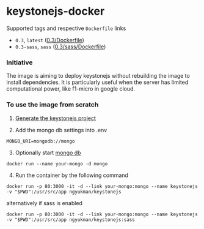 # keystonejs-docker

Supported tags and respective `Dockerfile` links 
* `0.3`, `latest` ([0.3/Dockerfile](https://github.com/ngyukman/keystonejs-docker/blob/master/0.3/Dockerfile))
* `0.3-sass`, `sass` ([0.3/sass/Dockerfile](https://github.com/ngyukman/keystonejs-docker/blob/master/0.3/sass/Dockerfile))

### Initiative
The image is aiming to deploy keystonejs without rebuilding the image to install dependencies. It is particularly useful when the server has limited computational power, like f1-micro in google cloud.

### To use the image from scratch
1. [Generate the keystonejs project](http://keystonejs.com/getting-started/)

2. Add the mongo db settings into .env
```
MONGO_URI=mongodb://mongo
```

3. Optionally start [mongo db](https://hub.docker.com/_/mongo/)
```
docker run --name your-mongo -d mongo
```

4. Run the container by the following command
```
docker run -p 80:3000 -it -d --link your-mongo:mongo --name keystonejs -v "$PWD":/usr/src/app ngyukman/keystonejs
```
alternatively if sass is enabled
```
docker run -p 80:3000 -it -d --link your-mongo:mongo --name keystonejs -v "$PWD":/usr/src/app ngyukman/keystonejs:sass
```
